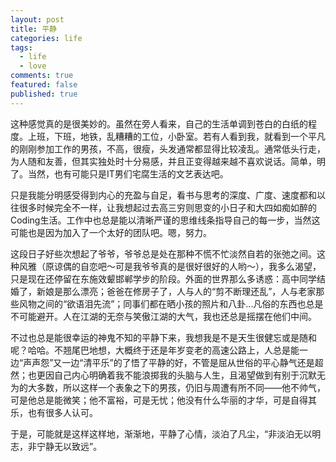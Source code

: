 ```yaml
---
layout: post
title: 平静
categories: life
tags:
  - life
  - love
comments: true
featured: false
published: true
---
```


这种感觉真的是很美妙的。虽然在旁人看来，自己的生活单调到苍白的白纸的程度。上班，下班，地铁，乱糟糟的工位，小卧室。若有人看到我，就看到一个平凡的刚刚参加工作的男孩，不高，很瘦，头发通常都显得比较凌乱。通常低头行走，为人随和友善，但其实独处时十分易感，并且正变得越来越不喜欢说话。简单，明了。当然，也有可能只是IT男们宅腐生活的文艺表达吧。

只是我能分明感受得到内心的充盈与自足，看书与思考的深度、广度、速度都和以往很多时候完全不一样，让我想起过去高三穷则思变的小日子和大四如痴如醉的Coding生活。工作中也总是能以清晰严谨的思维线条指导自己的每一步，当然这可能也是因为加入了一个太好的团队吧。嗯，努力。

这段日子好些次想起了爷爷，爷爷总是处在那种不慌不忙淡然自若的张弛之间。这种风雅（原谅偶的自恋吧～可是我爷爷真的是很好很好的人哟～），我多么渴望，只是现在还停留在东施效颦邯郸学步的阶段。外面的世界那么多诱惑：高中同学结婚了，新娘是那么漂亮；爸爸在修房子了，人与人的“剪不断理还乱”，人与老家那些风物之间的“欲语泪先流”；同事们都在晒小孩的照片和八卦...凡俗的东西也总是不可能避开。人在江湖的无奈与笑傲江湖的大气，我也还总是摇摆在他们中间。

不过也总是能很幸运的神鬼不知的平静下来，我想我是不是天生很健忘或是随和呢？哈哈。不翘尾巴地想，大概终于还是年岁变老的高速公路上，人总是能一边“声声怨”又一边“清平乐”的了悟了平静的好，不管是屈从世俗的平心静气还是超然；也更因自己内心明确着我不能浪掷我的头脑与人生，且渴望做到有别于沉默无为的大多数，所以这样一个表象之下的男孩，仍旧与周遭有所不同——他不帅气，可是他总是能微笑；他不富裕，可是无忧；他没有什么华丽的才华，可是自得其乐，也有很多人认可。

于是，可能就是这样这样地，渐渐地，平静了心情，淡泊了凡尘，“非淡泊无以明志，非宁静无以致远”。
